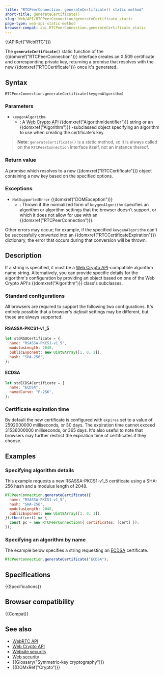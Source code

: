 ```yaml
---
title: "RTCPeerConnection: generateCertificate() static method"
short-title: generateCertificate()
slug: Web/API/RTCPeerConnection/generateCertificate_static
page-type: web-api-static-method
browser-compat: api.RTCPeerConnection.generateCertificate_static
---
```


{{APIRef("WebRTC")}}

The **`generateCertificate()`** static function of the {{domxref("RTCPeerConnection")}} interface creates an X.509 certificate and corresponding private key, returning a promise that resolves with the new {{domxref("RTCCertificate")}} once it's generated.

## Syntax

```js-nolint
RTCPeerConnection.generateCertificate(keygenAlgorithm)
```

### Parameters

- `keygenAlgorithm`
  - : A [Web Crypto API](/en-US/docs/Web/API/Web_Crypto_API) {{domxref("AlgorithmIdentifier")}} string or an {{domxref("Algorithm")}} -subclassed object specifying an algorithm to use when creating the certificate's key.

> **Note:** `generateCertificate()` is a static method, so it is always called on the `RTCPeerConnection` interface itself, not an instance thereof.

### Return value

A promise which resolves to a new {{domxref("RTCCertificate")}} object containing a new key based on the specified options.

### Exceptions

- `NotSupportedError` {{domxref("DOMException")}}
  - : Thrown if the normalized form of `keygenAlgorithm` specifies an algorithm or algorithm settings that the browser doesn't support, or which it does not allow for use with an {{domxref("RTCPeerConnection")}}.

Other errors may occur; for example, if the specified `keygenAlgorithm` can't be successfully converted into an {{domxref("RTCCertificateExpiration")}} dictionary, the error that occurs during that conversion will be thrown.

## Description

If a string is specified, it must be a [Web Crypto API](/en-US/docs/Web/API/Web_Crypto_API)-compatible algorithm name string.
Alternatively, you can provide specific details for the algorithm's configuration by providing an object based on one of the Web Crypto API's {{domxref("Algorithm")}} class's subclasses.

### Standard configurations

All browsers are required to support the following two configurations.
It's entirely possible that a browser's _default_ settings may be different, but these are always supported.

#### RSASSA-PKCS1-v1_5

```js
let stdRSACertificate = {
  name: "RSASSA-PKCS1-v1_5",
  modulusLength: 2048,
  publicExponent: new Uint8Array([1, 0, 1]),
  hash: "SHA-256",
};
```

#### ECDSA

```js
let stdECDSACertificate = {
  name: "ECDSA",
  namedCurve: "P-256",
};
```

### Certificate expiration time

By default the new certificate is configured with `expires` set to a value of 2592000000 milliseconds, or 30 days.
The expiration time cannot exceed 31536000000 milliseconds, or 365 days.
It's also useful to note that browsers may further restrict the expiration time of certificates if they choose.

## Examples

### Specifying algorithm details

This example requests a new RSASSA-PKCS1-v1_5 certificate using a SHA-256 hash and a modulus length of 2048.

```js
RTCPeerConnection.generateCertificate({
  name: "RSASSA-PKCS1-v1_5",
  hash: "SHA-256",
  modulusLength: 2048,
  publicExponent: new Uint8Array([1, 0, 1]),
}).then((cert) => {
  const pc = new RTCPeerConnection({ certificates: [cert] });
});
```

### Specifying an algorithm by name

The example below specifies a string requesting an [ECDSA](https://en.wikipedia.org/wiki/Elliptic_Curve_Digital_Signature_Algorithm) certificate.

```js
RTCPeerConnection.generateCertificate("ECDSA");
```

## Specifications

{{Specifications}}

## Browser compatibility

{{Compat}}

## See also

- [WebRTC API](/en-US/docs/Web/API/WebRTC_API)
- [Web Crypto API](/en-US/docs/Web/API/Web_Crypto_API)
- [Website security](/en-US/docs/Learn_web_development/Extensions/Server-side/First_steps/Website_security)
- [Web security](/en-US/docs/Web/Security)
- {{Glossary("Symmetric-key cryptography")}}
- {{DOMxRef("Crypto")}}

